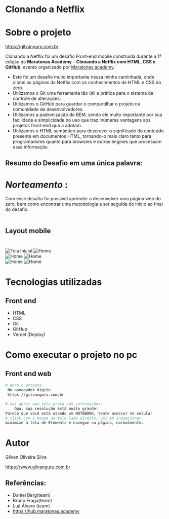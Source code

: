  

# Clonando a Netflix


# Sobre o projeto

https://gilvanguru.com.br

Clonando a Netflix foi um desafio Front-end  mobile construída durante a 1ª edição da **Maratonas Academy** - **Clonando a Netflix com HTML, CSS e GitHub**, evento organizado por   [Maratonas academy](https://hub.maratonas.academy).

- Este foi um desafio muito importante nessa minha caminhada, onde clonei as páginas da  Netflix com os conhecimentos de HTML e CSS  do zero.
- Utilizamos o Git  uma ferramenta tão útil e prática para o sistema de controle de alterações. 
 - Utilizamos o GitHub para guardar e  compartilhar o projeto na comunidade de desenvolvedores.
 - Utilizamos a padronização do BEM, sendo ele muito importante por sua facilidade e simplicidade no uso que traz inúmeras vantagens aos projetos front-end que a adotam.
- Utilizamos o HTML semântico para descrever o significado do conteúdo presente em documentos HTML, tornando-o mais claro tanto para programadores quanto para browsers e outras engines que processam essa informação.

## Resumo do Desafio em uma única palavra:
  # *Norteamento* :
   Com esse desafio foi possível aprender a desenvolver uma página web do zero, bem como encontrar uma metodologia a ser seguida do inicio ao final do desafio.
   <br><br>

## Layout mobile <br><br>

![Tela Inicial](./screenshots/Inicial.png)   ![Home](./screenshots/Home.png)<br>
![Home](./screenshots/Profile.png)   ![Home](./screenshots/Search.png)<br>
![Home](./screenshots/Coming.png)   ![Home](./screenshots/More.png)<br>

# Tecnologias utilizadas

## Front end
- HTML
- CSS
- Git
- GitHub
- Vercel (Deploy)


# Como executar o projeto no pc


## Front end web

```bash
# abra o projeto 
 No navegador digite
 https://gilvanguru.com.br

# vai abrir uma tela preta com informações:
    Opa, sua resolução está muito grande!
Parece que você está usando um NOTEBOOK, tente acessar no celular
# click com o mouse na tela lado direito, vai em inspecionar
minimize a tela de Elements e navegue na página, normalmente.


```

# Autor

Gilvan Oliveira Silva

https://www.gilvanguru.com.br

## Referências:
- Daniel Berg(team)
- Bruno Fraga(team)
- Luã Álvaro (team)
- https://hub.maratonas.academy








 

 






